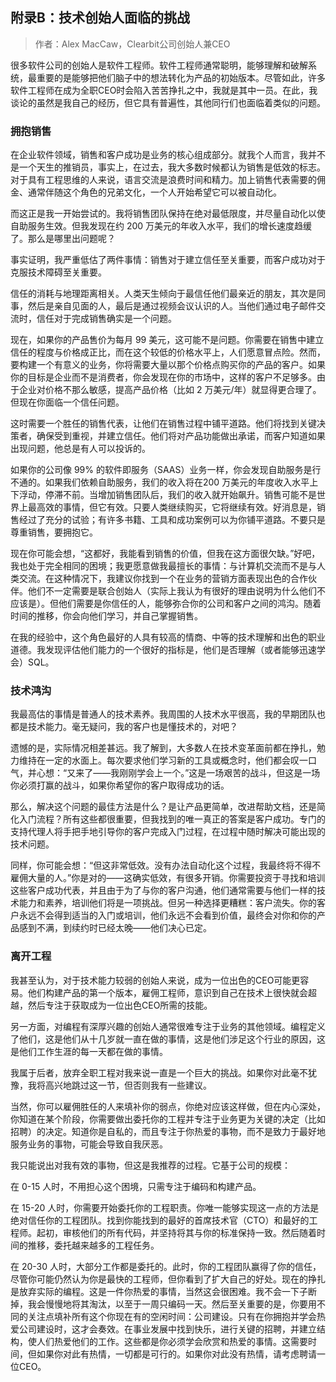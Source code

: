 ## 附录B：技术创始人面临的挑战
> 作者：Alex MacCaw，Clearbit公司创始人兼CEO

很多软件公司的创始人是软件工程师。软件工程师通常聪明，能够理解和破解系统，最重要的是能够把他们脑子中的想法转化为产品的初始版本。尽管如此，许多软件工程师在成为全职CEO时会陷入苦苦挣扎之中，我就是其中一员。在此，我谈论的虽然是我自己的经历，但它具有普遍性，其他同行们也面临着类似的问题。

### 拥抱销售
在企业软件领域，销售和客户成功是业务的核心组成部分。就我个人而言，我并不是一个天生的推销员，事实上，在过去，我大多数时候都认为销售是低效的标志。对于具有工程思维的人来说，语言交流是浪费时间和精力。加上销售代表需要的佣金、通常伴随这个角色的兄弟文化，一个人开始希望它可以被自动化。

而这正是我一开始尝试的。我将销售团队保持在绝对最低限度，并尽量自动化以使自助服务生效。但我发现在约 200 万美元的年收入水平，我们的增长速度趋缓了。那么是哪里出问题呢？

事实证明，我严重低估了两件事情：销售对于建立信任至关重要，而客户成功对于克服技术障碍至关重要。

信任的消耗与地理距离相关。人类天生倾向于最信任他们最亲近的朋友，其次是同事，然后是亲自见面的人，最后是通过视频会议认识的人。当他们通过电子邮件交流时，信任对于完成销售确实是一个问题。

现在，如果你的产品售价为每月 99 美元，这可能不是问题。你需要在销售中建立信任的程度与价格成正比，而在这个较低的价格水平上，人们愿意冒点险。然而，要构建一个有意义的业务，你将需要大量以那个价格点购买你的产品的客户。如果你的目标是企业而不是消费者，你会发现在你的市场中，这样的客户不足够多。由于企业对价格不那么敏感，提高产品价格（比如 2 万美元/年）就显得更合理了。但现在你面临一个信任问题。

这时需要一个胜任的销售代表，让他们在销售过程中铺平道路。他们将找到关键决策者，确保受到重视，并建立信任。他们将对产品功能做出承诺，而客户知道如果出现问题，他总是有人可以投诉的。

如果你的公司像 99% 的软件即服务（SAAS）业务一样，你会发现自助服务是行不通的。如果我们依赖自助服务，我们的收入将在200 万美元的年度收入水平上下浮动，停滞不前。当增加销售团队后，我们的收入就开始飙升。销售可能不是世界上最高效的事情，但它有效。只要人类继续购买，它将继续有效。好消息是，销售经过了充分的试验；有许多书籍、工具和成功案例可以为你铺平道路。不要只是尊重销售，要拥抱它。

现在你可能会想，“这都好，我能看到销售的价值，但我在这方面很欠缺。”好吧，我也处于完全相同的困境；我更愿意做我最擅长的事情：与计算机交流而不是与人类交流。在这种情况下，我建议你找到一个在业务的营销方面表现出色的合作伙伴。他们不一定需要是联合创始人（实际上我认为有很好的理由说明为什么他们不应该是）。但他们需要是你信任的人，能够弥合你的公司和客户之间的鸿沟。随着时间的推移，你会向他们学习，并自己掌握销售。

在我的经验中，这个角色最好的人具有较高的情商、中等的技术理解和出色的职业道德。我发现评估他们能力的一个很好的指标是，他们是否理解（或者能够迅速学会）SQL。

### 技术鸿沟
我最高估的事情是普通人的技术素养。我周围的人技术水平很高，我的早期团队也都是技术能力。毫无疑问，我的客户也是懂技术的，对吧？
  
遗憾的是，实际情况相差甚远。我了解到，大多数人在技术变革面前都在挣扎，勉力维持在一定的水面上。每次要求他们学习新的工具或概念时，他们都会叹一口气，并心想：“又来了——我刚刚学会上一个。”这是一场艰苦的战斗，但这是一场你必须打赢的战斗，如果你希望你的客户取得成功的话。

那么，解决这个问题的最佳方法是什么？是让产品更简单，改进帮助文档，还是简化入门流程？所有这些都很重要，但我找到的唯一真正的答案是客户成功。专门的支持代理人将手把手地引导你的客户完成入门过程，在过程中随时解决可能出现的技术问题。

同样，你可能会想：“但这非常低效。没有办法自动化这个过程，我最终将不得不雇佣大量的人。”你是对的——这确实低效，有很多开销。你需要投资于寻找和培训这些客户成功代表，并且由于为了与你的客户沟通，他们通常需要与他们一样的技术能力和素养，培训他们将是一项挑战。但另一种选择更糟糕：客户流失。你的客户永远不会得到适当的入门或培训，他们永远不会看到价值，最终会对你和你的产品感到不满，到续约时已经太晚——他们决心已定。

### 离开工程
我甚至认为，对于技术能力较弱的创始人来说，成为一位出色的CEO可能更容易。他们构建产品的第一个版本，雇佣工程师，意识到自己在技术上很快就会超越，然后专注于获取成为一位出色CEO所需的技能。

另一方面，对编程有深厚兴趣的创始人通常很难专注于业务的其他领域。编程定义了他们，这是他们从十几岁就一直在做的事情，这是他们涉足这个行业的原因，这是他们工作生涯的每一天都在做的事情。

我属于后者，放弃全职工程对我来说一直是一个巨大的挑战。如果你对此毫不犹豫，我将高兴地跳过这一节，但否则我有一些建议。

当然，你可以雇佣胜任的人来填补你的弱点，你绝对应该这样做，但在内心深处，你知道在某个阶段，你需要做出委托你的工程并专注于业务更为关键的决定（比如招聘）的决定。知道你是自私的，而且专注于你热爱的事物，而不是致力于最好地服务业务的事物，可能会导致自我厌恶。

我只能说出对我有效的事物，但这是我推荐的过程。它基于公司的规模：

在 0-15 人时，不用担心这个困境，只需专注于编码和构建产品。

在 15-20 人时，你需要开始委托你的工程职责。你唯一能够实现这一点的方法是绝对信任你的工程团队。找到你能找到的最好的首席技术官（CTO）和最好的工程师。起初，审核他们的所有代码，并坚持将其与你的标准保持一致。然后随着时间的推移，委托越来越多的工程任务。

在 20-30 人时，大部分工作都是委托的。此时，你的工程团队赢得了你的信任，尽管你可能仍然认为你是最快的工程师，但你看到了扩大自己的好处。现在的挣扎是放弃实际的编程。这是一件你热爱的事情，当然这会很困难。我不会一下子断掉，我会慢慢地将其淘汰，以至于一周只编码一天。然后至关重要的是，你要用不同的关注点填补所有这个你现在有的空闲时间：公司建设。只有在你拥抱并学会热爱公司建设时，这才会奏效。在事业发展中找到快乐，进行关键的招聘，并建立结构，使人们热爱他们的工作。这些都是你必须学会欣赏和热爱的事情。这需要时间，但如果你对此有热情，一切都是可行的。如果你对此没有热情，请考虑聘请一位CEO。
